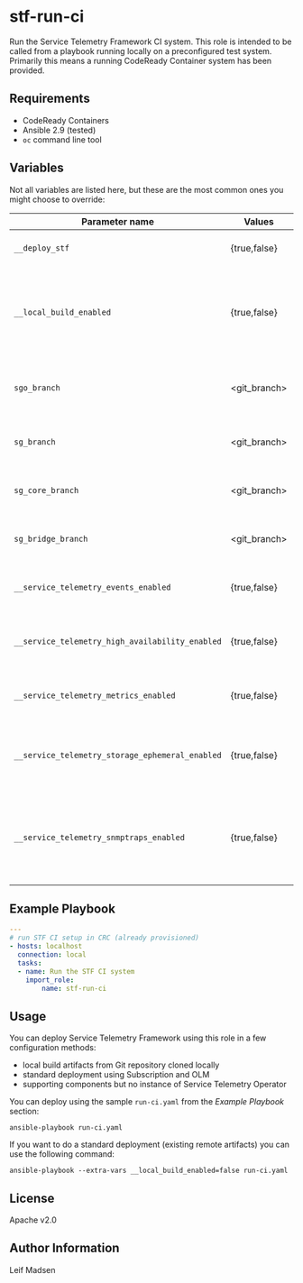 stf-run-ci
==========

Run the Service Telemetry Framework CI system. This role is intended to be
called from a playbook running locally on a preconfigured test system.
Primarily this means a running CodeReady Container system has been provided.

Requirements
------------

- CodeReady Containers
- Ansible 2.9 (tested)
- `oc` command line tool

Variables
---------

Not all variables are listed here, but these are the most common ones you might
choose to override:

| Parameter name                                  | Values       | Default   | Description                                                                                           |
| ------------------------------                  | ------------ | --------- | ------------------------------------                                                                  |
| `__deploy_stf`                                  | {true,false} | true      | Whether to deploy an instance of STF                                                                  |
| `__local_build_enabled`                         | {true,false} | true      | Whether to deploySTF from local built artifacts. Also see `working_branch`, `sg_branch`, `sgo_branch` |
| `sgo_branch`                                    | <git_branch> | master    | Which Smart Gateway Operator git branch to checkout                                                   |
| `sg_branch`                                     | <git_branch> | master    | Which Smart Gateway git branch to checkout                                                            |
| `sg_core_branch`                                | <git_branch> | master    | Which Smart Gateway Core git branch to checkout                                                       |
| `sg_bridge_branch`                              | <git_branch> | master    | Which Smart Gateway Bridge git branch to checkout                                                     |
| `__service_telemetry_events_enabled`            | {true,false} | true      | Whether to enable events support in ServiceTelemetry                                                  |
| `__service_telemetry_high_availability_enabled` | {true,false} | false     | Whether to enable high availability support in ServiceTelemetry                                       |
| `__service_telemetry_metrics_enabled`           | {true,false} | true      | Whether to enable metrics support in ServiceTelemetry                                                 |
| `__service_telemetry_storage_ephemeral_enabled` | {true,false} | false     | Whether to enable ephemeral storage support in ServiceTelemetry                                       |
| `__service_telemetry_snmptraps_enabled`         | {true,false} | false     | Whether to enable snmptraps delivery via Alertmanager receiver (prometheus-webhook-snmp)              |


Example Playbook
----------------

```yaml
---
# run STF CI setup in CRC (already provisioned)
- hosts: localhost
  connection: local
  tasks:
  - name: Run the STF CI system
    import_role:
        name: stf-run-ci
```

Usage
-----

You can deploy Service Telemetry Framework using this role in a few
configuration methods:

* local build artifacts from Git repository cloned locally
* standard deployment using Subscription and OLM
* supporting components but no instance of Service Telemetry Operator

You can deploy using the sample `run-ci.yaml` from the _Example Playbook_
section:

```
ansible-playbook run-ci.yaml
```

If you want to do a standard deployment (existing remote artifacts) you can use
the following command:

```
ansible-playbook --extra-vars __local_build_enabled=false run-ci.yaml
```

License
-------

Apache v2.0

Author Information
------------------

Leif Madsen
